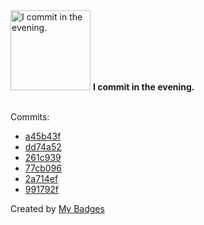 <img src="https://github.com/my-badges/my-badges/blob/master/src/all-badges/time-of-commit/evening-commits.png?raw=true" alt="I commit in the evening." title="I commit in the evening." width="128">
<strong>I commit in the evening.</strong>
<br><br>

Commits:

- <a href="https://github.com/Nance-Lab/diff_predictor/commit/a45b43f0557b47024a9a2be28c4553759735c478">a45b43f</a>
- <a href="https://github.com/Nance-Lab/diff_predictor/commit/dd74a52e6b6257c36fb033d243f7ddf0c0f8f646">dd74a52</a>
- <a href="https://github.com/Nance-Lab/diff_predictor/commit/261c939344249da023a6e07fc461f61c5cdddc1b">261c939</a>
- <a href="https://github.com/Nance-Lab/diff_predictor/commit/77cb096a6386b8df179e0bd3e84f5beb50ede632">77cb096</a>
- <a href="https://github.com/Nance-Lab/diff_predictor/commit/2a714ef21659dc9cb37e5ba0d816fbfa0b5192ec">2a714ef</a>
- <a href="https://github.com/Nance-Lab/diff_predictor/commit/991792f2a70bbb1f867cfbabdf63a847dbca9abc">991792f</a>


Created by <a href="https://github.com/my-badges/my-badges">My Badges</a>